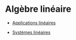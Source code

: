 # Algèbre linéaire

- [Applications linéaires](https://www.youtube.com/watch?v=4CS7MiS5AQA&list=PL024XGD7WCIH8m2216FggDVanYWEbZqS6)

- [Systèmes linéaires](https://www.youtube.com/watch?v=0uYJ3RNL5SU&list=PL024XGD7WCIFSxatDf77naZwvNPiPbAe4)

